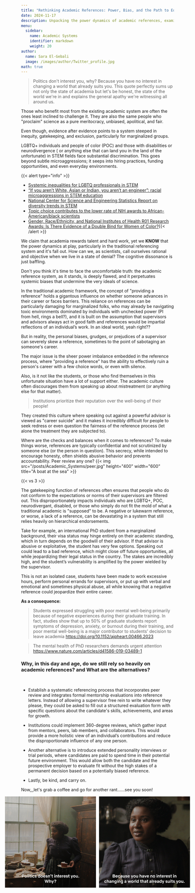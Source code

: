 ```yaml
---
title: "Rethinking Academic References: Power, Bias, and the Path to Equitable Evaluations"
date: 2024-11-17
description: Unpacking the power dynamics of academic references, examining the gatekeeping effect and it's impact on marginalized groups. 
menu:
  sidebar:
    name: Academic Systems
    identifier: markdown
    weight: 20
author:
  name: Sara El-Gebali
  image: /images/author/Twitter_profile.jpg
math: true
---
```


> Politics don't interest you, why? Because you have no interest in changing a world that already suits you.
This quote perfectly sums up not only the state of academia but let's be honest, the state of the world we're in and explains the general apathy we're witnessing all around us.  

Those who benefit most from the existing academic system are often the ones least inclined to challenge it. They are also the same people who "proclaim" science as a pure meritocracy, unbiased, apolitical, and fair. 

Even though, evidence after evidence points to a system steeped in inequity, gatekeeping, and exclusion, particularly for marginalized groups. 

LGBTQ+ individuals and people of color (POC)  and those with disabilities or neurodivergence ( or anything else  that can land you in the land of the unfortunate) in STEM fields face substantial discrimination. This goes beyond subtle microaggressions; it seeps into hiring practices, funding opportunities, and even everyday environments. 

{{< alert type="info" >}}  
- [Systemic inequalities for LGBTQ professionals in STEM](https://doi.org/10.1126/sciadv.abe0933)  
-  [“If you aren’t White, Asian or Indian, you aren’t an engineer”: racial microaggressions in STEM education](https://stemeducationjournal.springeropen.com/articles/10.1186/s40594-020-00241-4)
- [National Center for Science and Engineering Statistics Report on diversity trends in STEM](https://new.nsf.gov/news/diversity-and-stem-2023)
- [Topic choice contributes to the lower rate of NIH awards to African-American/black scientists](https://www.science.org/doi/10.1126/sciadv.aaw7238)
- [Gender, Race/Ethnicity, and National Institutes of Health R01 Research Awards: Is There Evidence of a Double Bind for Women of Color?](https://pmc.ncbi.nlm.nih.gov/articles/PMC4965301/){{< /alert >}}

We claim that academia rewards talent and hard work, yet we **KNOW** that the power dynamics at play, particularly in the traditional referencing system and it's fall out. 
How can we, as scientists, call ourselves rational and objective when we live in a state of denial? The cognitive dissonance is just baffling. 

Don't you think it's time to face the uncomfortable truth: the academic reference system, as it stands, is deeply flawed, and it perpetuates systemic biases that undermine the very ideals of science.

In the traditional academic framework, the concept of "providing a reference" holds a gigantous influence on whether someone advances in their career or faces barriers. This reliance on references can be particularly damaging for marginalized folks, who may already be navigating toxic environments dominated by individuals with unchecked power (PI from hell, rings a bell?), and it is built on the assumption that supervisors and advisors always act in good faith and references would be impartial reflections of an individual’s work.  In an ideal world, yeah right?? 

But in reality, the personal biases, grudges, or prejudices of a supervisor can severely skew a reference, sometimes to the point of sabotaging an someone's career. 

The major issue is the sheer power imbalance embedded in the reference process, where "providing a reference" has the ability to effectively ruin a person's career with a few choice words, or even with silence.

Also, is it not like the students, or those who find themselves in this unfortunate situation have a lot of support either. The academic culture often discourages them from speaking up about mistreatment (or anything else for that matter).

> Institutions  prioritize their reputation over the well-being of their people! 

They created this culture where speaking out against a powerful advisor is viewed as "career suicide" and it makes it incredibly difficult for people to seek redress or even question the fairness of the reference process (let alone the treatment they are subjected to).

Where are the checks and balances when it comes to references? To make things worse, references are typically confidential and not scrutinized by someone else (or the person in question). This secrecy, while intended to encourage honesty, often shields abusive behavior and prevents accountability. Peer review any one? 
{{< img src="/posts/Academic_Systems/peer.jpg" height="400" width="600" title="A boat at the sea" >}}

{{< vs 3 >}}

The gatekeeping function of references often ensures that people who do not conform to the expectations or norms of their supervisors are filtered out. This disproportionately impacts individuals who are LGBTQ+, POC, neurodivergant, disabled, or those who simply do not fit the mold of what a traditional academic is "supposed" to be. A negative or lukewarm reference, or worse, a lack of a reference, can be devastating in a system that still relies heavily on hierarchical endorsements.

Take for example, an international PhD student from a marginalized background, their visa status may hinge entirely on their academic standing, which in turn depends on the goodwill of their advisor. If that advisor is abusive or exploitative, the student has very few options. Speaking out could lead to a bad reference, which might close off future opportunities, all while jeopardizing their legal status in the country. The stakes are incredibly high, and the student’s vulnerability is amplified by the power wielded by the supervisor.

This is not an isolated case, students have been made to work excessive hours, perform personal errands for supervisors, or put up with verbal and emotional and sometimes physical abuse, all while knowing that a negative reference could jeopardize their entire career.

**As a consequence:**
  > Students expressed struggling with poor mental well-being primarily because of negative experiences during their graduate training. In fact, studies show that up to 50% of graduate students report symptoms of depression, anxiety, or burnout during their training, and poor mental well-being is a major contributor to students' decision to leave academia https://doi.org/10.1152/ajpheart.00466.2023 

> The mental health of PhD researchers demands urgent attention https://www.nature.com/articles/d41586-019-03489-1 

### Why, in this day and age, do we still rely so heavily on academic references? and What are the alternatives?
<br>

- Establish a systematic referencing process that incorporates peer review and integrates formal mentorship evaluations into reference letters. Instead of allowing a supervisor free rein to write whatever they please, they could be asked to fill out a structured evaluation form with specific questions about the candidate's skills, achievements, and areas for growth. 

- Institutions could implement 360-degree reviews, which gather input from mentors, peers, lab members, and collaborators. This would provide a more holistic view of an individual’s contributions and reduce the disproportionate influence of any one person.

- Another alternative is to introduce extended personality interviews or trial periods, where candidates are paid to spend time in their potential future environment. This would allow both the candidate and the prospective employer to evaluate fit without the high stakes of a permanent decision based on a potentially biased reference.
- Lastly,  be kind, and carry on. 

Now,,,let's grab a coffee and go for another rant......see you soon!

<div style="display: flex; justify-content: center; align-items: center;">
    <img src="/posts/Academic_Systems/politics1.jpg" height="300" width="300" alt="quote from Enola Holmes movie" style="margin-right: 10px;">
    <img src="/posts/Academic_Systems/politics2.jpg" height="300" width="300" alt="quote from Enola Holmes movie">
</div>



